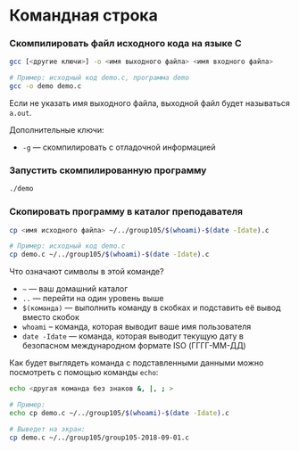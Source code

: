 # Командная строка

### Скомпилировать файл исходного кода на языке C

```bash
gcc [<другие ключи>] -o <имя выходного файла> <имя входного файла> 

# Пример: исходный код demo.c, программа demo
gcc -o demo demo.c
```

Если не указать имя выходного файла, выходной файл будет называться `a.out`.

Дополнительные ключи:

- `-g` — скомпилировать с отладочной информацией

### Запустить скомпилированную программу

```bash
./demo
```

### Скопировать программу в каталог преподавателя

```bash
cp <имя исходного файла> ~/../group105/$(whoami)-$(date -Idate).c

# Пример: исходный код demo.c
cp demo.c ~/../group105/$(whoami)-$(date -Idate).c
```

Что означают символы в этой команде?

- `~` — ваш домашний каталог
- `..` — перейти на один уровень выше
- `$(команда)` — выполнить команду в скобках и подставить её вывод вместо скобок
- `whoami` – команда, которая выводит ваше имя пользователя
- `date -Idate` — команда, которая выводит текущую дату в безопасном международном формате ISO (ГГГГ-ММ-ДД)

Как будет выглядеть команда с подставленными данными можно посмотреть с помощью команды `echo`:

```bash
echo <другая команда без знаков &, |, ; >

# Пример:
echo cp demo.c ~/../group105/$(whoami)-$(date -Idate).c

# Выведет на экран:
cp demo.c ~/../group105/group105-2018-09-01.c
```
